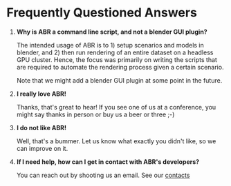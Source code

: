 # Frequently Questioned Answers


1. **Why is ABR a command line script, and not a blender GUI plugin?**

    The intended usage of ABR is to 1) setup scenarios and models in blender, and
    2) then run rendering of an entire dataset on a headless GPU cluster. Hence,
    the focus was primarily on writing the scripts that are required to automate
    the rendering process given a certain scenario.

    Note that we might add a blender GUI plugin at some point in the future.

2. **I really love ABR!**

    Thanks, that's great to hear! If you see one of us at a conference, you might
    say thanks in person or buy us a beer or three ;-)

3. **I do not like ABR!**

    Well, that's a bummer. Let us know what exactly you didn't like, so we can improve on it.

4. **If I need help, how can I get in contact with ABR's developers?**

    You can reach out by shooting us an email. See our [contacts](./index.md#contacts)
